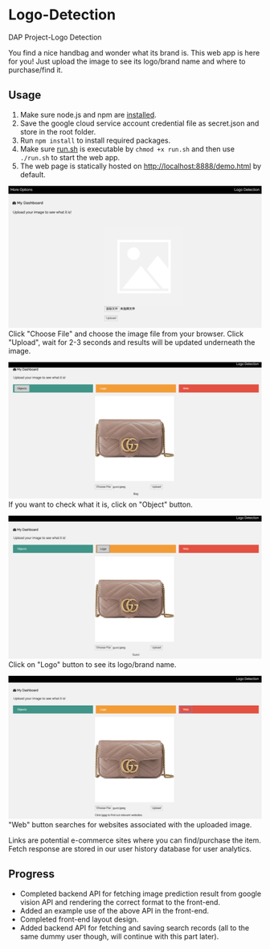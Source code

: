 # Logo-Detection
DAP Project-Logo Detection

You find a nice handbag and wonder what its brand is. This web app is here for you! Just upload the image to see its logo/brand name and where to purchase/find it.

## Usage

1. Make sure node.js and npm are [installed](https://treehouse.github.io/installation-guides/mac/node-mac.html).
2. Save the google cloud service account credential file as secret.json and store in the root folder.
3. Run `npm install` to install required packages.
4. Make sure [run.sh](../blob/master/run.sh) is executable by `chmod +x run.sh` and then use `./run.sh` to start the web app.
5. The web page is statically hosted on <http://localhost:8888/demo.html> by default.

![default](https://github.com/vchsiu28/Logo-Detection/blob/master/img/default2.png)
Click "Choose File" and choose the image file from your browser. Click "Upload", wait for 2-3 seconds and results will be updated underneath the image.

![object](https://github.com/vchsiu28/Logo-Detection/blob/master/img/object.png)
If you want to check what it is, click on "Object" button.

![logo](https://github.com/vchsiu28/Logo-Detection/blob/master/img/logo.png)
Click on "Logo" button to see its logo/brand name.

![web](https://github.com/vchsiu28/Logo-Detection/blob/master/img/web.png)
"Web" button searches for websites associated with the uploaded image. 

Links are potential e-commerce sites where you can find/purchase the item.   
Fetch response are stored in our user history database for user analytics. 

## Progress
* Completed backend API for fetching image prediction result from google vision API and rendering the correct format to the front-end.
* Added an example use of the above API in the front-end.
* Completed front-end layout design.
* Added backend API for fetching and saving search records (all to the same dummy user though, will continue with this part later).






